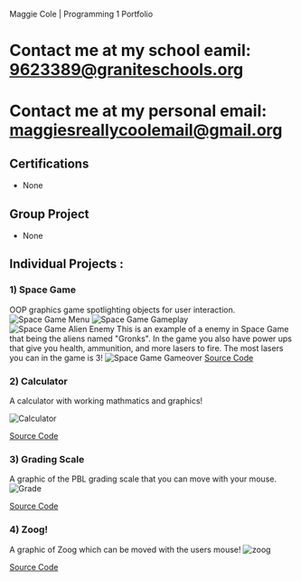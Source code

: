 Maggie Cole | Programming 1 Portfolio
# Contact me at my school eamil: 9623389@graniteschools.org 
# Contact me at my personal email: maggiesreallycoolemail@gmail.org
## Certifications
* None 

## Group Project 
* None

## Individual Projects : 
### 1) Space Game 
OOP graphics game spotlighting objects for user interaction. 
![Space Game Menu](https://github.com/MaggieColeDude/ProgrammingPortfolio/blob/main/images/Start.png?raw=true)
![Space Game Gameplay](https://github.com/MaggieColeDude/ProgrammingPortfolio/blob/main/images/GamePlay.png?raw=true)
![Space Game Alien Enemy](https://github.com/MaggieColeDude/ProgrammingPortfolio/blob/main/images/G3.png?raw=true) 
This is an example of a enemy in Space Game that being the aliens named "Gronks". In the game you also have power ups that give you health, ammunition, and more lasers to fire. The most lasers you can in the game is 3! 
![Space Game Gameover](https://github.com/MaggieColeDude/ProgrammingPortfolio/blob/main/images/End.png?raw=true)
[Source Code](https://github.com/MaggieColeDude/ProgrammingPortfolio/raw/main/src/SpaceGame%202.zip)

### 2) Calculator 
A calculator with working mathmatics and graphics! 

![Calculator](https://github.com/MaggieColeDude/ProgrammingPortfolio/blob/main/images/Clac.png?raw=true)

[Source Code](https://github.com/MaggieColeDude/ProgrammingPortfolio/blob/main/src/Calculator.zip)

### 3) Grading Scale
A graphic of the PBL grading scale that you can move with your mouse. 
![Grade](https://github.com/MaggieColeDude/ProgrammingPortfolio/blob/main/images/Grades.png?raw=true)

[Source Code](https://github.com/MaggieColeDude/ProgrammingPortfolio/blob/main/src/Grades.zip)

### 4) Zoog! 
A graphic of Zoog which can be moved with the users mouse!
![zoog](https://github.com/MaggieColeDude/ProgrammingPortfolio/blob/main/images/Zoog.png)

[Source Code](https://github.com/MaggieColeDude/ProgrammingPortfolio/blob/main/src/Zoog.zip)
